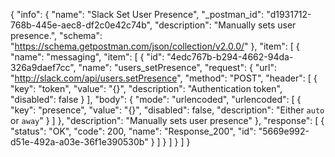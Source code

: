 {
  "info": {
    "name": "Slack Set User Presence",
    "_postman_id": "d1931712-768b-445e-aec8-df2c0e42c74b",
    "description": "Manually sets user presence.",
    "schema": "https://schema.getpostman.com/json/collection/v2.0.0/"
  },
  "item": [
    {
      "name": "messaging",
      "item": [
        {
          "id": "4edc767b-b294-4662-94da-326a9daef7cc",
          "name": "users_setPresence",
          "request": {
            "url": "http://slack.com/api/users.setPresence",
            "method": "POST",
            "header": [
              {
                "key": "token",
                "value": "{}",
                "description": "Authentication token",
                "disabled": false
              }
            ],
            "body": {
              "mode": "urlencoded",
              "urlencoded": [
                {
                  "key": "presence",
                  "value": "{}",
                  "disabled": false,
                  "description": "Either `auto` or `away`"
                }
              ]
            },
            "description": "Manually sets user presence"
          },
          "response": [
            {
              "status": "OK",
              "code": 200,
              "name": "Response_200",
              "id": "5669e992-d51e-492a-a03e-36f1e390530b"
            }
          ]
        }
      ]
    }
  ]
}